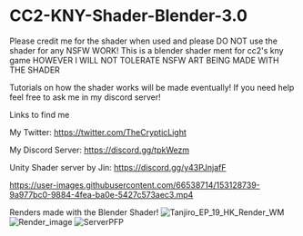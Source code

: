 # CC2-KNY-Shader-Blender-3.0

Please credit me for the shader when used and please DO NOT use the shader for any NSFW WORK! 
This is a blender shader ment for cc2's kny game HOWEVER  I WILL NOT TOLERATE NSFW ART BEING MADE WITH THE SHADER

Tutorials on how the shader works will be made eventually! If you need help feel free to ask me in my discord server!

Links to find me 

My Twitter: https://twitter.com/TheCrypticLight

My Discord Server: https://discord.gg/tpkWezm

Unity Shader server by Jin: https://discord.gg/y43PJnjafF


https://user-images.githubusercontent.com/66538714/153128739-9a977bc0-9884-4fea-ba0e-5427c573aec3.mp4


Renders made with the Blender Shader!
![Tanjiro_EP_19_HK_Render_WM](https://user-images.githubusercontent.com/66538714/153128559-de3a45d6-c889-4400-a85a-5444d35b7f89.png)
![Render_image](https://user-images.githubusercontent.com/66538714/153128959-90334d24-eb16-4d5d-9314-f64461840804.png)
![ServerPFP](https://user-images.githubusercontent.com/66538714/153128954-40647c2f-4c5d-4238-86e8-3fe7b7da408c.gif)
